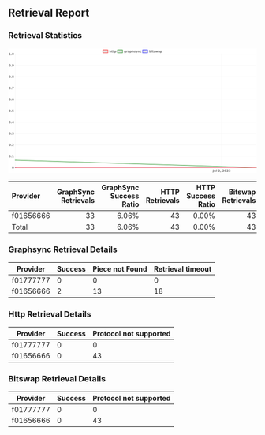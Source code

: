 ## Retrieval Report
### Retrieval Statistics
<img src="https://raw.githubusercontent.com/data-preservation-programs/filplus-checker-assets/main/filecoin-project/filecoin-plus-large-datasets/issues/1051/1688358808847.png"/>

| Provider  | GraphSync Retrievals | GraphSync Success Ratio | HTTP Retrievals | HTTP Success Ratio | Bitswap Retrievals | Bitswap Success Ratio |
| :-------- | -------------------: | ----------------------: | --------------: | -----------------: | -----------------: | --------------------: |
| f01656666 |                   33 |                   6.06% |              43 |              0.00% |                 43 |                 0.00% |
| Total     |                   33 |                   6.06% |              43 |              0.00% |                 43 |                 0.00% |

### Graphsync Retrieval Details
| Provider  | Success | Piece not Found | Retrieval timeout |
| --------- | ------- | --------------- | ----------------- |
| f01777777 | 0       | 0               | 0                 |
| f01656666 | 2       | 13              | 18                |

### Http Retrieval Details
| Provider  | Success | Protocol not supported |
| --------- | ------- | ---------------------- |
| f01777777 | 0       | 0                      |
| f01656666 | 0       | 43                     |

### Bitswap Retrieval Details
| Provider  | Success | Protocol not supported |
| --------- | ------- | ---------------------- |
| f01777777 | 0       | 0                      |
| f01656666 | 0       | 43                     |
